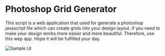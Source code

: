 # Photoshop Grid Generator
This script is a web application that used for generate a photoshop javascript file which can create grids into your design layout.
if you need to make your design works more easier and more beautiful. Therefore, use this wep app. Hope it will be fulfilled your day.

![Sample UI](https://grid.madooding.com/sample.png)
